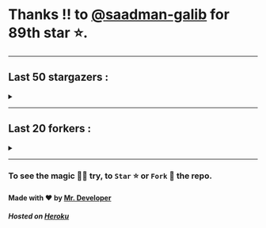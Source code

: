 # Thanks !! to [@saadman-galib](https://github.com/saadman-galib) for 89th star ⭐.
---

## Last 50 stargazers :
<details><summary></summary>

| No. | Profile Pic | Username | Star Number ⭐ |
| :---: | :---: | :---: | :---: |
| 1. | <img src='https://avatars.githubusercontent.com/u/73209315?v=4'> | [@saadman-galib](https://github.com/saadman-galib) | 89 |
| 2. | <img src='https://avatars.githubusercontent.com/u/55063773?v=4'> | [@ceepkev77](https://github.com/ceepkev77) | 88 |
| 3. | <img src='https://avatars.githubusercontent.com/u/68734813?v=4'> | [@faded-ninja](https://github.com/faded-ninja) | 87 |
| 4. | <img src='https://avatars.githubusercontent.com/u/47496465?v=4'> | [@Matze997](https://github.com/Matze997) | 86 |
| 5. | <img src='https://avatars.githubusercontent.com/u/51480483?v=4'> | [@shizotoaster](https://github.com/shizotoaster) | 85 |
| 6. | <img src='https://avatars.githubusercontent.com/u/28113262?v=4'> | [@xISRAPILx](https://github.com/xISRAPILx) | 84 |
| 7. | <img src='https://avatars.githubusercontent.com/u/32965703?v=4'> | [@Ifera](https://github.com/Ifera) | 83 |
| 8. | <img src='https://avatars.githubusercontent.com/u/50779115?v=4'> | [@ReversoDev](https://github.com/ReversoDev) | 82 |
| 9. | <img src='https://avatars.githubusercontent.com/u/40144185?v=4'> | [@itsDkiller](https://github.com/itsDkiller) | 81 |
| 10. | <img src='https://avatars.githubusercontent.com/u/34418030?v=4'> | [@HerryYT](https://github.com/HerryYT) | 80 |
| 11. | <img src='https://avatars.githubusercontent.com/u/40790870?v=4'> | [@SpaceLeft](https://github.com/SpaceLeft) | 79 |
| 12. | <img src='https://avatars.githubusercontent.com/u/16628342?v=4'> | [@DelxHQ](https://github.com/DelxHQ) | 78 |
| 13. | <img src='https://avatars.githubusercontent.com/u/46083528?v=4'> | [@siddharthroy12](https://github.com/siddharthroy12) | 77 |
| 14. | <img src='https://avatars.githubusercontent.com/u/72983221?v=4'> | [@ZackeryRSmith](https://github.com/ZackeryRSmith) | 76 |
| 15. | <img src='https://avatars.githubusercontent.com/u/75159744?v=4'> | [@Avyansh0001](https://github.com/Avyansh0001) | 75 |
| 16. | <img src='https://avatars.githubusercontent.com/u/62464560?v=4'> | [@Illegal-Services](https://github.com/Illegal-Services) | 74 |
| 17. | <img src='https://avatars.githubusercontent.com/u/59579906?v=4'> | [@bocah27](https://github.com/bocah27) | 73 |
| 18. | <img src='https://avatars.githubusercontent.com/u/90455659?v=4'> | [@akprivatebots](https://github.com/akprivatebots) | 72 |
| 19. | <img src='https://avatars.githubusercontent.com/u/76171703?v=4'> | [@roushanagarwalla](https://github.com/roushanagarwalla) | 71 |
| 20. | <img src='https://avatars.githubusercontent.com/u/26739205?v=4'> | [@AbdushukurRasulov](https://github.com/AbdushukurRasulov) | 70 |
| 21. | <img src='https://avatars.githubusercontent.com/u/92579700?v=4'> | [@JohnWickKeanue](https://github.com/JohnWickKeanue) | 69 |
| 22. | <img src='https://avatars.githubusercontent.com/u/87888078?v=4'> | [@Hydrayt777](https://github.com/Hydrayt777) | 68 |
| 23. | <img src='https://avatars.githubusercontent.com/u/85750096?v=4'> | [@JemonNazeer](https://github.com/JemonNazeer) | 67 |
| 24. | <img src='https://avatars.githubusercontent.com/u/106221089?v=4'> | [@ItzKingz](https://github.com/ItzKingz) | 66 |
| 25. | <img src='https://avatars.githubusercontent.com/u/32560442?v=4'> | [@mrdrivingduck](https://github.com/mrdrivingduck) | 65 |
| 26. | <img src='https://avatars.githubusercontent.com/u/105053471?v=4'> | [@Sharmaps1757](https://github.com/Sharmaps1757) | 64 |
| 27. | <img src='https://avatars.githubusercontent.com/u/87847004?v=4'> | [@Hesenovhuseyn](https://github.com/Hesenovhuseyn) | 63 |
| 28. | <img src='https://avatars.githubusercontent.com/u/104765453?v=4'> | [@youssefnasef](https://github.com/youssefnasef) | 62 |
| 29. | <img src='https://avatars.githubusercontent.com/u/105335749?v=4'> | [@spideyboyaman](https://github.com/spideyboyaman) | 61 |
| 30. | <img src='https://avatars.githubusercontent.com/u/60040629?v=4'> | [@JD906](https://github.com/JD906) | 60 |
| 31. | <img src='https://avatars.githubusercontent.com/u/95572329?v=4'> | [@JoelBobanOffline](https://github.com/JoelBobanOffline) | 59 |
| 32. | <img src='https://avatars.githubusercontent.com/u/86429222?v=4'> | [@arun017s](https://github.com/arun017s) | 58 |
| 33. | <img src='https://avatars.githubusercontent.com/u/66241829?v=4'> | [@AwayJob](https://github.com/AwayJob) | 57 |
| 34. | <img src='https://avatars.githubusercontent.com/u/77918734?v=4'> | [@yourtulloh](https://github.com/yourtulloh) | 56 |
| 35. | <img src='https://avatars.githubusercontent.com/u/92523621?v=4'> | [@omiragk05](https://github.com/omiragk05) | 55 |
| 36. | <img src='https://avatars.githubusercontent.com/u/82395901?v=4'> | [@rakeshyt](https://github.com/rakeshyt) | 54 |
| 37. | <img src='https://avatars.githubusercontent.com/u/87684559?v=4'> | [@Meliodas-Demonking](https://github.com/Meliodas-Demonking) | 53 |
| 38. | <img src='https://avatars.githubusercontent.com/u/86404384?v=4'> | [@eaustin6](https://github.com/eaustin6) | 52 |
| 39. | <img src='https://avatars.githubusercontent.com/u/9571025?v=4'> | [@junedkh](https://github.com/junedkh) | 51 |
| 40. | <img src='https://avatars.githubusercontent.com/u/68769346?v=4'> | [@rajput-hemant](https://github.com/rajput-hemant) | 50 |
| 41. | <img src='https://avatars.githubusercontent.com/u/16763276?v=4'> | [@K4CZP3R](https://github.com/K4CZP3R) | 49 |
| 42. | <img src='https://avatars.githubusercontent.com/u/36649395?v=4'> | [@airsquared](https://github.com/airsquared) | 48 |
| 43. | <img src='https://avatars.githubusercontent.com/u/86813581?v=4'> | [@ImDarkLK](https://github.com/ImDarkLK) | 47 |
| 44. | <img src='https://avatars.githubusercontent.com/u/96438111?v=4'> | [@Gishankrishka2](https://github.com/Gishankrishka2) | 46 |
| 45. | <img src='https://avatars.githubusercontent.com/u/85282650?v=4'> | [@Malith-Rukshan](https://github.com/Malith-Rukshan) | 45 |
| 46. | <img src='https://avatars.githubusercontent.com/u/10355528?v=4'> | [@Lesmiscore](https://github.com/Lesmiscore) | 44 |
| 47. | <img src='https://avatars.githubusercontent.com/u/51000885?v=4'> | [@xK4m3l](https://github.com/xK4m3l) | 43 |
| 48. | <img src='https://avatars.githubusercontent.com/u/60372320?v=4'> | [@antoine-lombardo](https://github.com/antoine-lombardo) | 42 |
| 49. | <img src='https://avatars.githubusercontent.com/u/90955030?v=4'> | [@SPECT3R-69](https://github.com/SPECT3R-69) | 41 |
| 50. | <img src='https://avatars.githubusercontent.com/u/89269794?v=4'> | [@svc64](https://github.com/svc64) | 40 |
| 51. | <img src='https://avatars.githubusercontent.com/u/36570169?v=4'> | [@ClementCastel](https://github.com/ClementCastel) | 39 |

</details>

---

## Last 20 forkers :
<details><summary></summary>

| No. | Profile Pic | Username | Fork Number 🍴 |
| :---: | :---: | :---: | :---: |
| 1. | <img src='https://avatars.githubusercontent.com/u/47496465?v=4'> | [@Matze997](https://github.com/Matze997) | 21 |
| 2. | <img src='https://avatars.githubusercontent.com/u/40790870?v=4'> | [@SpaceLeft](https://github.com/SpaceLeft) | 20 |
| 3. | <img src='https://avatars.githubusercontent.com/u/87888078?v=4'> | [@Hydrayt777](https://github.com/Hydrayt777) | 19 |
| 4. | <img src='https://avatars.githubusercontent.com/u/106221089?v=4'> | [@ItzKingz](https://github.com/ItzKingz) | 18 |
| 5. | <img src='https://avatars.githubusercontent.com/u/105053471?v=4'> | [@Sharmaps1757](https://github.com/Sharmaps1757) | 17 |
| 6. | <img src='https://avatars.githubusercontent.com/u/100023533?v=4'> | [@omkar1003](https://github.com/omkar1003) | 16 |
| 7. | <img src='https://avatars.githubusercontent.com/u/104765453?v=4'> | [@youssefnasef](https://github.com/youssefnasef) | 15 |
| 8. | <img src='https://avatars.githubusercontent.com/u/105335749?v=4'> | [@spideyboyaman](https://github.com/spideyboyaman) | 14 |
| 9. | <img src='https://avatars.githubusercontent.com/u/88897873?v=4'> | [@Nobody370](https://github.com/Nobody370) | 13 |
| 10. | <img src='https://avatars.githubusercontent.com/u/96438111?v=4'> | [@Gishankrishka2](https://github.com/Gishankrishka2) | 12 |
| 11. | <img src='https://avatars.githubusercontent.com/u/91558902?v=4'> | [@rk134-hub](https://github.com/rk134-hub) | 11 |
| 12. | <img src='https://avatars.githubusercontent.com/u/20133621?v=4'> | [@NitroFuN](https://github.com/NitroFuN) | 10 |
| 13. | <img src='https://avatars.githubusercontent.com/u/482367?v=4'> | [@nyuszika7h](https://github.com/nyuszika7h) | 9 |
| 14. | <img src='https://avatars.githubusercontent.com/u/84174959?v=4'> | [@S4TyEndRa](https://github.com/S4TyEndRa) | 8 |
| 15. | <img src='https://avatars.githubusercontent.com/u/66910428?v=4'> | [@VIKASIND](https://github.com/VIKASIND) | 7 |
| 16. | <img src='https://avatars.githubusercontent.com/u/101307401?v=4'> | [@Tellyfun](https://github.com/Tellyfun) | 6 |
| 17. | <img src='https://avatars.githubusercontent.com/u/102476142?v=4'> | [@hiroultroid93819](https://github.com/hiroultroid93819) | 5 |
| 18. | <img src='https://avatars.githubusercontent.com/u/98212032?v=4'> | [@random772](https://github.com/random772) | 4 |
| 19. | <img src='https://avatars.githubusercontent.com/u/97720718?v=4'> | [@MaheshKmr9](https://github.com/MaheshKmr9) | 3 |
| 20. | <img src='https://avatars.githubusercontent.com/u/85005373?v=4'> | [@HerokuMods](https://github.com/HerokuMods) | 2 |

</details>

---
### To see the magic 🧚‍♂️ try, to `Star` ⭐ or `Fork` 🍴 the repo.
#### Made with ❤️ by [Mr. Developer](https://github.com/MrBotDeveloper)
##### Hosted on [Heroku](https://heroku.com)